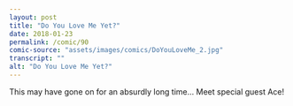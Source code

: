 ```yaml
---
layout: post
title: "Do You Love Me Yet?"
date: 2018-01-23
permalink: /comic/90
comic-source: "assets/images/comics/DoYouLoveMe_2.jpg"
transcript: ""
alt: "Do You Love Me Yet?"
---
```


This may have gone on for an absurdly long time...  Meet special guest Ace!
